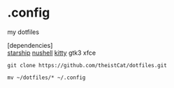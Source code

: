 # .config
my dotfiles

[dependencies]<Br>
<a href=https://github.com/starship/starship.git>starship<a/>
<a href=https://github.com/nushell/nushell.git>nushell</a>
<a href=https://sw.kovidgoyal.net/kitty/>kitty</a>
gtk3
xfce

```git clone https://github.com/theistCat/dotfiles.git```

```mv ~/dotfiles/* ~/.config```
